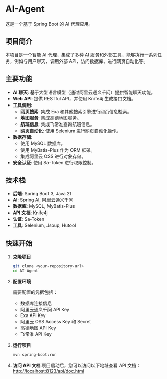 # AI-Agent

这是一个基于 Spring Boot 的 AI 代理应用。

## 项目简介

本项目是一个智能 AI 代理，集成了多种 AI 服务和外部工具，能够执行一系列任务，例如与用户聊天、调用外部 API、访问数据库、进行网页自动化等。

## 主要功能

*   **AI 聊天**: 基于大型语言模型（通过阿里云通义千问）提供智能聊天功能。
*   **Web API**: 提供 RESTful API，并使用 Knife4j 生成接口文档。
*   **工具调用**:
    *   **网页搜索**: 集成 Exa 和其他搜索引擎进行网页信息检索。
    *   **地图服务**: 集成高德地图服务。
    *   **航班信息**: 集成飞常准查询航班信息。
    *   **网页自动化**: 使用 Selenium 进行网页自动化操作。
*   **数据存储**:
    *   使用 MySQL 数据库。
    *   使用 MyBatis-Plus 作为 ORM 框架。
    *   集成阿里云 OSS 进行对象存储。
*   **安全认证**: 使用 Sa-Token 进行权限控制。

## 技术栈

*   **后端**: Spring Boot 3, Java 21
*   **AI**: Spring AI, 阿里云通义千问
*   **数据库**: MySQL, MyBatis-Plus
*   **API 文档**: Knife4j
*   **认证**: Sa-Token
*   **工具**: Selenium, Jsoup, Hutool

## 快速开始

1.  **克隆项目**
    ```bash
    git clone <your-repository-url>
    cd AI-Agent
    ```

2.  **配置环境**

    需要配置的凭据包括：
    *   数据库连接信息
    *   阿里云通义千问 API Key
    *   Exa API Key
    *   阿里云 OSS Access Key 和 Secret
    *   高德地图 API Key
    *   飞常准 API Key

3.  **运行项目**
    ```bash
    mvn spring-boot:run
    ```

4.  **访问 API 文档**
    项目启动后，您可以访问以下地址查看 API 文档：
    [http://localhost:8123/api/doc.html](http://localhost:8123/api/doc.html)
